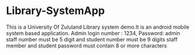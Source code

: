 # Library-SystemApp
This is a University Of Zululand Library system demo.It is an android mobile system based application.
Admin login number : 1234, Password: admin
staff number must be 5 digit and student number must be 9 digits
staff member and student password must contain 8 or more characters
